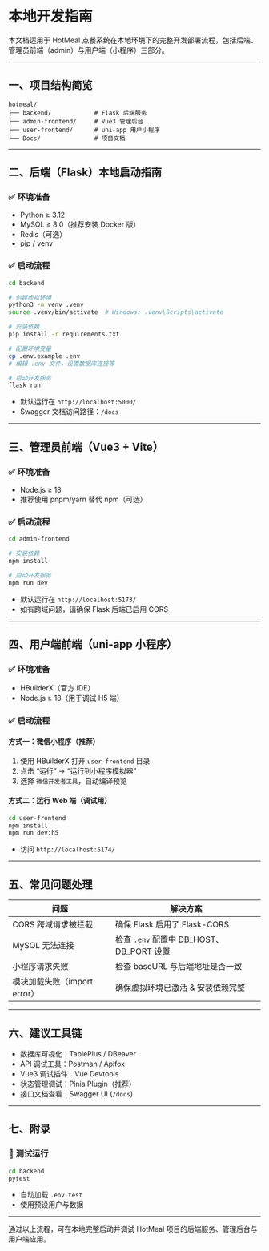 # 本地开发指南

本文档适用于 HotMeal 点餐系统在本地环境下的完整开发部署流程，包括后端、管理员前端（admin）与用户端（小程序）三部分。

---

## 一、项目结构简览

```
hotmeal/
├── backend/            # Flask 后端服务
├── admin-frontend/     # Vue3 管理后台
├── user-frontend/      # uni-app 用户小程序
└── Docs/               # 项目文档
```

---

## 二、后端（Flask）本地启动指南

### ✅ 环境准备

- Python ≥ 3.12
- MySQL ≥ 8.0（推荐安装 Docker 版）
- Redis（可选）
- pip / venv

### ✅ 启动流程

```bash
cd backend

# 创建虚拟环境
python3 -m venv .venv
source .venv/bin/activate  # Windows: .venv\Scripts\activate

# 安装依赖
pip install -r requirements.txt

# 配置环境变量
cp .env.example .env
# 编辑 .env 文件，设置数据库连接等

# 启动开发服务
flask run
```

- 默认运行在 `http://localhost:5000/`
- Swagger 文档访问路径：`/docs`

---

## 三、管理员前端（Vue3 + Vite）

### ✅ 环境准备

- Node.js ≥ 18
- 推荐使用 pnpm/yarn 替代 npm（可选）

### ✅ 启动流程

```bash
cd admin-frontend

# 安装依赖
npm install

# 启动开发服务
npm run dev
```

- 默认运行在 `http://localhost:5173/`
- 如有跨域问题，请确保 Flask 后端已启用 CORS

---

## 四、用户端前端（uni-app 小程序）

### ✅ 环境准备

- HBuilderX（官方 IDE）
- Node.js ≥ 18（用于调试 H5 端）

### ✅ 启动流程

#### 方式一：微信小程序（推荐）

1. 使用 HBuilderX 打开 `user-frontend` 目录
2. 点击 “运行” → “运行到小程序模拟器”
3. 选择 `微信开发者工具`，自动编译预览

#### 方式二：运行 Web 端（调试用）

```bash
cd user-frontend
npm install
npm run dev:h5
```

- 访问 `http://localhost:5174/`

---

## 五、常见问题处理

| 问题                         | 解决方案                                 |
| ---------------------------- | ---------------------------------------- |
| CORS 跨域请求被拦截          | 确保 Flask 启用了 Flask-CORS             |
| MySQL 无法连接               | 检查 `.env` 配置中 DB_HOST、DB_PORT 设置 |
| 小程序请求失败               | 检查 baseURL 与后端地址是否一致          |
| 模块加载失败（import error） | 确保虚拟环境已激活 & 安装依赖完整        |

---

## 六、建议工具链

- 数据库可视化：TablePlus / DBeaver
- API 调试工具：Postman / Apifox
- Vue3 调试插件：Vue Devtools
- 状态管理调试：Pinia Plugin（推荐）
- 接口文档查看：Swagger UI (`/docs`)

---

## 七、附录

### 🧪 测试运行

```bash
cd backend
pytest
```

- 自动加载 `.env.test`
- 使用预设用户与数据

---

通过以上流程，可在本地完整启动并调试 HotMeal 项目的后端服务、管理后台与用户端应用。
